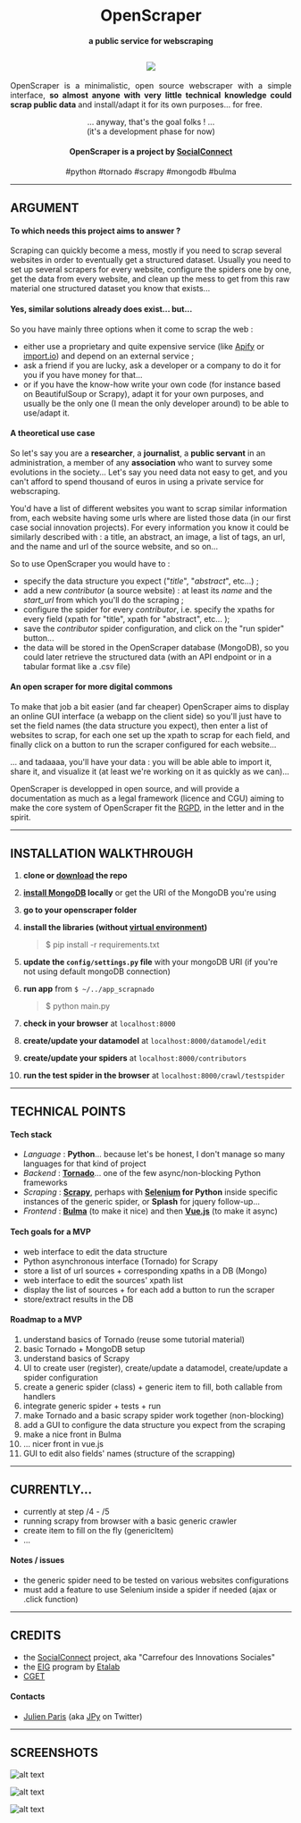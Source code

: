 


<h1 align=center>  OpenScraper</h1>

<h4 align=center> a public service for webscraping</h4>

<h2 align=center>
	<img src="./openscraper/static/images/logo_openscraper.png">
</h2>

<p align=justify>
OpenScraper is a minimalistic, open source webscraper with a simple interface, <b>so almost anyone with very little technical knowledge could scrap public data</b> and install/adapt it for its own purposes... for free.</p>

<p align=center>... anyway, that's the goal folks ! ... <br>(it's a development phase for now)</p>


<h4 align=center> OpenScraper is a project by <a href=https://entrepreneur-interet-general.etalab.gouv.fr/defi/2017/09/26/socialconnect/ >SocialConnect</a></h4>

<p align=center>#python #tornado #scrapy #mongodb #bulma</p>

----
## ARGUMENT

#### **To which needs this project aims to answer ?**
Scraping can quickly become a mess, mostly if you need to scrap several websites in order to eventually get a structured dataset. Usually you need to set up several scrapers for every website, configure the spiders one by one, get the data from every website, and clean up the mess to get from this raw material one structured dataset you know that exists... 

#### **Yes, similar solutions already does exist... but...**
So you have mainly three options when it come to scrap the web : 
- either use a proprietary and quite expensive service (like [Apify](https://www.apify.com/) or [import.io](https://www.apify.com/)) and depend on an external service ;
- ask a friend if you are lucky, ask a developer or a company to do it for you if you have money for that...
- or if you have the know-how write your own code (for instance based on BeautifulSoup or Scrapy), adapt it for your own purposes, and usually be the only one (I mean the only developer around) to be able to use/adapt it.

#### **A theoretical use case**
So let's say you are a **researcher**, a **journalist**, a **public servant** in an administration, a member of any **association** who want to survey some evolutions in the society... Let's say you need data not easy to get, and you can't afford to spend thousand of euros in using a private service for webscraping. 

You'd have a list of different websites you want to scrap similar information from, each website having some urls where are listed those data (in our first case social innovation projects). For every information you know it could be similarly described with : a title, an abstract, an image, a list of tags, an url, and the name and url of the source website, and so on... 

So to use OpenScraper you would have to : 
- specify the data structure you expect ("_title_", "_abstract_", etc...) ;
- add a new _contributor_ (a source website) : at least its _name_ and the _start_url_ from which you'll do the scraping ; 
- configure the spider for every _contributor_, i.e. specify the xpaths for every field (xpath for "title", xpath for "abstract", etc... );
- save the _contributor_ spider configuration, and click on the "run spider" button... 
- the data will be stored in the OpenScraper database (MongoDB), so you could later retrieve the structured data (with an API endpoint or in a tabular format like a .csv file)

#### **An open scraper for more digital commons**
To make that job a bit easier (and far cheaper) OpenScraper aims to display an online GUI interface (a webapp on the client side) so you'll just have to set the field names (the data structure you expect), then enter a list of websites to scrap, for each one set up the xpath to scrap for each field, and finally click on a button to run the scraper configured for each website... 

... and tadaaaa, you'll have your data : you will be able able to import it, share it, and visualize it (at least we're working on it as quickly as we can)... 

OpenScraper is developped in open source, and will provide a documentation as much as a legal framework (licence and CGU) aiming to make the core system of OpenScraper fit the [RGPD](https://en.wikipedia.org/wiki/General_Data_Protection_Regulation), in the letter and in the spirit. 


-------

## INSTALLATION WALKTHROUGH

1. **clone or [download](https://github.com/entrepreneur-interet-general/OpenScraper/archive/master.zip) the repo**
1. **[install MongoDB](https://docs.mongodb.com/manual/installation/) locally** or get the URI of the MongoDB you're using
1. **go to your openscraper folder**
1. **install the libraries (without [virtual environment](https://pypi.python.org/pypi/virtualenv))**

	> $ pip install -r requirements.txt

1. **update the `config/settings.py` file** with your mongoDB URI (if you're not using default mongoDB connection)

1. **run app** from `$ ~/../app_scrapnado`

	> $ python main.py

1. **check in your browser** at `localhost:8000`

1. **create/update your datamodel** at `localhost:8000/datamodel/edit`

1. **create/update your spiders** at `localhost:8000/contributors`

1. **run the test spider in the browser** at `localhost:8000/crawl/testspider`

------

## TECHNICAL POINTS

#### Tech stack
- _Language_ : **Python**... because let's be honest, I don't manage so many languages for that kind of project
- _Backend_  : **[Tornado](http://www.tornadoweb.org/en/stable/)**... one of the few async/non-blocking Python frameworks
- _Scraping_ : **[Scrapy](https://scrapy.org/)**, perhaps with **[Selenium](http://selenium-python.readthedocs.io/) for Python**  inside specific instances of the generic spider, or **Splash** for jquery follow-up...
- _Frontend_ : **[Bulma](https://bulma.io/)**  (to make it nice) and then **[Vue.js](https://vuejs.org/)** (to make it async)

#### Tech goals for a MVP
- web interface to edit the data structure
- Python asynchronous interface (Tornado) for Scrapy 
- store a list of url sources + corresponding xpaths in a DB (Mongo)
- web interface to edit the sources' xpath list
- display the list of sources + for each add a button to run the scraper
- store/extract results in the DB

#### Roadmap to a MVP
1. understand basics of Tornado (reuse some tutorial material)
1. basic Tornado + MongoDB setup
1. understand basics of Scrapy
1. UI to create user (register), create/update a datamodel, create/update a spider configuration
1. create a generic spider (class) + generic item to fill, both callable from handlers
1. integrate generic spider + tests + run
1. make Tornado and a basic scrapy spider work together (non-blocking)
1. add a GUI to configure the data structure you expect from the scraping
1. make a nice front in Bulma 
1. ... nicer front in vue.js
1. GUI to edit also fields' names (structure of the scrapping)


------

## CURRENTLY... 
- currently at step /4 - /5
- running scrapy from browser with a basic generic crawler
- create item to fill on the fly (genericItem)
- ...

#### Notes / issues
- the generic spider need to be tested on various websites configurations
- must add a feature to use Selenium inside a spider if needed (ajax or .click function)



-------
## CREDITS 

- the [SocialConnect](https://entrepreneur-interet-general.etalab.gouv.fr/defi/2017/09/26/socialconnect/) project, aka "Carrefour des Innovations Sociales"
- the [EIG](https://entrepreneur-interet-general.etalab.gouv.fr/) program by [Etalab](https://www.etalab.gouv.fr/)
- [CGET](http://www.cget.gouv.fr/)

#### Contacts

- [Julien Paris](<mailto:julien.paris@cget.gouv.fr>) (aka [JPy](https://twitter.com/jparis_py) on Twitter)

---------

## SCREENSHOTS

![alt text](./screenshots/openscraper_v0.1_beta-index.png "index")

![alt text](./screenshots/openscraper_v0.1_beta-edit_datamodel.png "index")

![alt text](./screenshots/openscraper_v0.1_beta-list_scrapers.png "index")